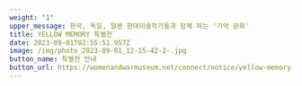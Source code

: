 ```yaml
---
weight: "1"
upper_message: 한국, 독일, 일본 현대미술작가들과 함께 하는 '기억 문화'
title: YELLOW MEMORY 특별전
date: 2023-09-01T02:55:51.957Z
image: /img/photo_2023-09-01_12-15-42-2-.jpg
button_name: 특별전 안내
button_url: https://womenandwarmuseum.net/connect/notice/yellow-memory-%ED%8A%B9%EB%B3%84%EC%A0%84%EC%8B%9C-%EA%B0%9C%EC%B5%9C-%EB%B0%8F-%EC%97%B0%EA%B3%84-%ED%95%99%EC%88%A0%EB%8C%80%ED%9A%8C-%EC%95%88%EB%82%B4/
---
```

